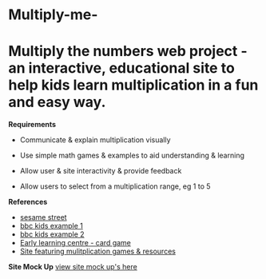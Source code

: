 # Multiply-me-
# Multiply the numbers web project - an interactive, educational site to help kids learn multiplication in a fun and easy way.

**Requirements**

- Communicate & explain multiplication visually

- Use simple math games & examples to aid understanding & learning 

- Allow user & site interactivity & provide feedback

- Allow users to select from a multiplication range, eg 1 to 5





**References**

- [sesame street](http://www.sesamestreet.org/games?id=151)
- [bbc kids example 1](http://www.bbc.co.uk/cbeebies/games/count-the-pirate-bugs)
- [bbc kids example 2](http://www.bbc.co.uk/cbeebies/watch/space-counting-quiz)
- [Early learning centre - card game](http://www.elc.co.uk/Match-the-Numbers/142464,default,pd.html)
- [Site featuring mulitplication games & resources](http://www.multiplication.com/play/cool/math/games/road_rally_multi_player_multiplication/1666)

**Site Mock Up**
[view site mock up's here](https://github.com/san00/multiply-me-/issues/1)
